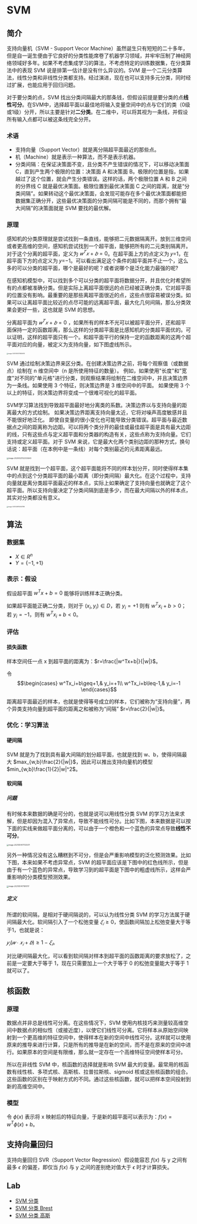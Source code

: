 # SVM

## 简介

支持向量机（SVM - Support Vecor  Machine）虽然诞生只有短短的二十多年，但是自一诞生便由于它良好的分类性能席卷了机器学习领域，并牢牢压制了神经网络领域好多年。如果不考虑集成学习的算法，不考虑特定的训练数据集，在分类算法中的表现 SVM 说是排第一估计是没有什么异议的。SVM 是一个二元分类算法，线性分类和非线性分类都支持。经过演进，现在也可以支持多元分类，同时经过扩展，也能应用于回归问题。

对于要分类的点，SVM 找出分类间隔最大的那条钱，但假设前提是要分类的点**线性可分**。在SVM中，选择超平面以最佳地将输入变量空间中的点与它们的类（0级或1级）分开，所以主要是针对**二分类**。在二维中，可以将其视为一条线，并假设所有输入点都可以被这条线完全分开。

### 术语

- 支持向量（Support Vector）就是离分隔超平面最近的那些点。
- 机（Machine）就是表示一种算法，而不是表示机器。
- 分类间隔：在保证决策面不变，且分类不产生错误的情况下，可以移动决策面 C，直到产生两个极限的位置：决策面 A 和决策面 B。极限的位置是指，如果越过了这个位置，就会产生分类错误。这样的话，两个极限位置 A 和 B 之间的分界线 C 就是最优决策面。极限位置到最优决策面 C 之间的距离，就是“分类间隔”。如果转动这个最优决策面，会发现可能存在多个最优决策面都能把数据集正确分开，这些最优决策面的分类间隔可能是不同的，而那个拥有“最大间隔”的决策面就是 SVM 要找的最优解。

### 原理

感知机的分类原理就是尝试找到一条直线，能够把二元数据隔离开。放到三维空间或者更高维的空间，感知机尝试找到一个超平面，能够把所有的二元类别隔离开。对于这个分离的超平面，定义为 $𝑤^𝑇𝑥+𝑏=0$。在超平面上方的点定义为 𝑦=1，在超平面下方的点定义为 𝑦=−1。可以看出满足这个条件的超平面并不止一个，这么多的可以分类的超平面，哪个是最好的呢？或者说哪个是泛化能力最强的呢?

在感知机模型中，可以找到多个可以分类的超平面将数据分开，并且优化时希望所有的点都被准确分类。但是实际上离超平面很远的点已经被正确分类，它对超平面的位置没有影响。最重要的是那些离超平面很近的点，这些点很容易被误分类。如果可以让离超平面比较近的点尽可能的远离超平面，最大化几何间隔，那么分类效果会更好一些，这也就是 SVM 的思想。

分离超平面为 $𝑤^𝑇𝑥+𝑏=0$ ，如果所有的样本不光可以被超平面分开，还和超平面保持一定的函数距离，那么这样的分类超平面是比感知机的分类超平面优的。可以证明，这样的超平面只有一个。和超平面平行的保持一定的函数距离的这两个超平面对应的向量，被定义为支持向量，如下图虚线所示。

<img src="figures/image-20210514170826674.png" alt="image-20210514170826674" style="zoom: 25%;" />

SVM 通过绘制决策边界来区分类。在创建决策边界之前，将每个观察值（或数据点）绘制在 n 维空间中（n 是所使用特征的数量）。 例如，如果使用"长度"和"宽度"对不同的"单元格"进行分类，则观察结果将绘制在二维空间中，并且决策边界为一条线。如果使用 3 个特征，则决策边界是 3 维空间中的平面。 如果使用 3 个以上的特征，则决策边界将变成一个很难可视化的超平面。

SVM学习算法找到导致超平面最好地分离类的系数。决策边界以与支持向量的距离最大的方式绘制。 如果决策边界距离支持向量太近，它将对噪声高度敏感并且不能很好地泛化。 即使自变量的很小变化也可能导致分类错误。超平面与最近数据点之间的距离称为边距。可以将两个类分开的最佳或最佳超平面是具有最大边距的线，只有这些点与定义超平面和分类器的构造有关，这些点称为支持向量。它们支持或定义超平面。对于 SVM 来说，它是最大化两个类别边距的那种方式，换句话说：超平面（在本例中是一条线）对每个类别最近的元素距离最远。

<img src="../figures/image-20200321122333643.png" alt="image-20200321122333643" style="zoom:33%;" />

SVM 就是找到一个超平面，这个超平面能将不同的样本划分开，同时使得样本集中的点到这个分类超平面的最小距离（即分类间隔）最大化。在这个过程中，支持向量就是离分类超平面最近的样本点，实际上如果确定了支持向量也就确定了这个超平面。所以支持向量决定了分类间隔到底是多少，而在最大间隔以外的样本点，其实对分类都没有意义。

<img src="figures/image-20210208150041196.png" alt="image-20210208150041196" style="zoom: 25%;" />

## 算法

### 数据集

- $X\in R^n$
- $Y=\{-1,+1\}$

### 表示：假设

假设超平面 $w^Tx+b=0$ 能够将训练样本正确分类。

如果超平面能正确二分类，则对于 $(x_i,y_i)\in D$，若 $y_i=+1$ 则有 $w^Tx_i+b>0$；若 $y_i=-1$，则有 $w^Tx_i+b<0$。

### 评估

#### 损失函数

样本空间任一点 x 到超平面的距离为：$r=\frac{|w^Tx+b|}{|w|}$。

令 $$\begin{cases}
w^Tx_i+b\geq+1,& y_i=+1\\
w^Tx_i+b\leq-1,& y_i=-1
\end{cases}$$

距离超平面最近的样本，也就是使得等号成立的样本，它们被称为“支持向量”，两个异类支持向量到超平面的距离之和被称为“间隔” $r=\frac{2}{|w|}$。

### 优化：学习算法

#### 硬间隔

SVM 就是为了找到具有最大间隔的划分超平面，也就是找到 w、b，使得间隔最大 $max_{w,b}\frac{2}{|w|}$，因此可以推出支持向量机的模型 $min_{w,b}\frac{1}{2}|w|^2$。

#### 软间隔

##### 问题

有时候本来数据的确是可分的，也就是说可以用线性分类 SVM 的学习方法来求解，但是却因为混入了异常点，导致不能线性可分。比如下图，本来数据是可以按下面的实线来做超平面分离的，可以由于一个橙色和一个蓝色的异常点导致**线性不可分**。

<img src="figures/image-20210514171720371.png" alt="image-20210514171720371" style="zoom:33%;" />

另外一种情况没有这么糟糕到不可分，但是会严重影响模型的泛化预测效果。比如下图，本来如果不考虑异常点，SVM 的超平面应该是下图中的红色线所示，但是由于有一个蓝色的异常点，导致学习到的超平面是下图中的粗虚线所示，这样会严重影响的分类模型预测效果。

<img src="figures/image-20210514171810117.png" alt="image-20210514171810117" style="zoom:33%;" />

##### 定义

所谓的软间隔，是相对于硬间隔说的，可以认为线性分类 SVM 的学习方法属于硬间隔最大化。软间隔引入了一个松弛变量 $𝜉_𝑖≥0$，使函数间隔加上松弛变量大于等于1，也就是说：

$𝑦_𝑖(𝑤∙𝑥_𝑖+𝑏)≥1−𝜉_𝑖$。

对比硬间隔最大化，可以看到软间隔对样本到超平面的函数距离的要求放松了，之前是一定要大于等于 1，现在只需要加上一个大于等于 0 的松弛变量能大于等于 1 就可以了。

## 核函数

### 原理

数据点并非总是线性可分离。在这些情况下，SVM 使用内核技巧来测量较高维空间中数据点的相似性（或接近度），以使它们线性可分离。它将样本从原始空间映射到一个更高维的特征空间中，使得样本在新的空间中线性可分。这样就可以使用原来的推导来进行计算，只是所有的推导是在新的空间，而不是在原来的空间中进行。如果原本的空间是有限维，那么就一定存在一个高维特征空间使样本可分。

<!--内核功能是一种相似性度量，输入是原始要素，输出是新要素空间中的相似性度量，这里的相似度表示紧密度，实际上将数据点转换为高维特征空间是一项昂贵的操作，该算法实际上并未将数据点转换为新的高维特征空间。内核化SVM无需实际进行变换就可以根据高维特征空间中的相似性度量来计算决策边界。在维数大于样本数的情况下，SVM特别有效。 找到决策边界时，SVM使用训练点的子集而不是所有点，从而提高了存储效率。 另一方面，大型数据集的训练时间会增加，这会对性能产生负面影响。-->

所以在非线性 SVM 中，核函数的选择就是影响 SVM 最大的变量。最常用的核函数有线性核、多项式核、高斯核、拉普拉斯核、sigmoid 核或这些核函数的组合。这些函数的区别在于映射方式的不同。通过这些核函数，就可以把样本空间投射到新的高维空间中。

### 模型

令 $\phi(x)$ 表示将 x 映射后的特征向量，于是新的超平面可以表示为：$f(x)=w^T\phi(x)+b$。

## 支持向量回归

支持向量回归 SVR（Support Vector Regression）假设能容忍 $f(x)$ 与 y 之间有最多 $\epsilon$ 的偏差，即仅当 $f(x)$ 与 y 之间的差别绝对值大于 $\epsilon$ 时才计算损失。


## Lab

- [SVM 分类](20_svm-classify.ipynb)
- [SVM 分类 Brest](22_svm-brest-classify.ipynb)
- [SVM 分类 高斯](24_gaussian-svm-classify.ipynb)
